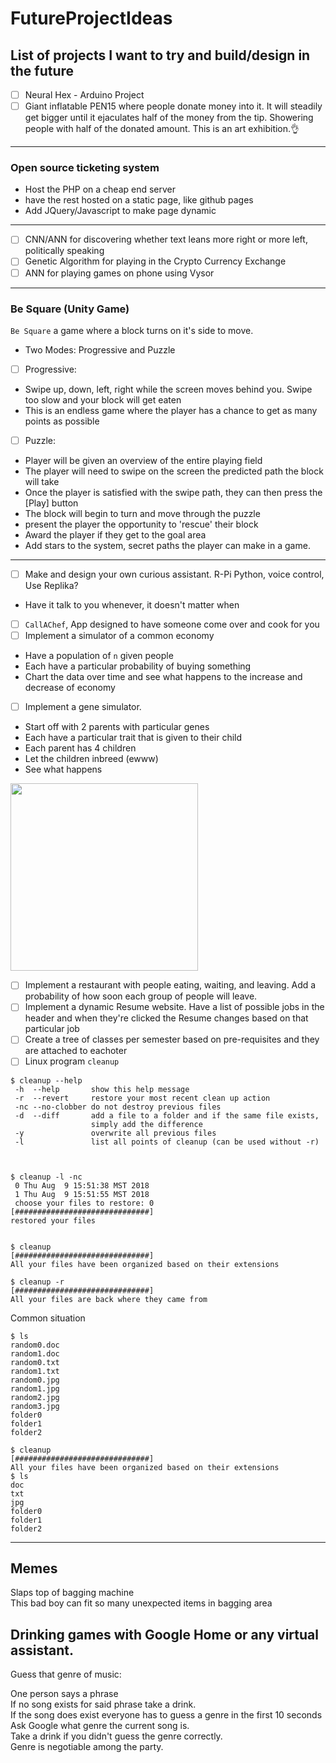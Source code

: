 # FutureProjectIdeas
## List of projects I want to try and build/design in the future

- [ ] Neural Hex - Arduino Project
- [ ] Giant inflatable PEN15 where people donate money into it. It will steadily get bigger until it ejaculates half of the money from the tip. Showering people with half of the donated amount. This is an art exhibition.👌

---

### Open source ticketing system
- Host the PHP on a cheap end server
- have the rest hosted on a static page, like github pages
- Add JQuery/Javascript to make page dynamic

---

- [ ] CNN/ANN for discovering whether text leans more right or more left, politically speaking
- [ ] Genetic Algorithm for playing in the Crypto Currency Exchange
- [ ] ANN for playing games on phone using Vysor

---

### Be Square (Unity Game)
`Be Square` a game where a block turns on it's side to move.
- Two Modes: Progressive and Puzzle
- [ ] Progressive:
- Swipe up, down, left, right while the screen moves behind you. Swipe too slow and your block will get eaten
- This is an endless game where the player has a chance to get as many points as possible

- [ ] Puzzle:
- Player will be given an overview of the entire playing field
- The player will need to swipe on the screen the predicted path the block will take
- Once the player is satisfied with the swipe path, they can then press the [Play] button
- The block will begin to turn and move through the puzzle
- present the player the opportunity to 'rescue' their block
- Award the player if they get to the goal area
- Add stars to the system, secret paths the player can make in a game.

---

- [ ] Make and design your own curious assistant. R-Pi Python, voice control, Use Replika?
- Have it talk to you whenever, it doesn't matter when
- [ ] `CallAChef`, App designed to have someone come over and cook for you
- [ ] Implement a simulator of a common economy
- Have a population of `n` given people
- Each have a particular probability of buying something
- Chart the data over time and see what happens to the increase and decrease of economy
- [ ] Implement a gene simulator. 
- Start off with 2 parents with particular genes
- Each have a particular trait that is given to their child
- Each parent has 4 children
- Let the children inbreed (ewww) 
- See what happens
<img src="https://i.imgur.com/XDaqs02.png" width=300>

- [ ] Implement a restaurant with people eating, waiting, and leaving. Add a probability of how soon each group of people will leave. 
- [ ] Implement a dynamic Resume website. Have a list of possible jobs in the header and when they're clicked the Resume changes based on that particular job
- [ ] Create a tree of classes per semester based on pre-requisites and they are attached to eachoter
- [ ] Linux program `cleanup`
```
$ cleanup --help
 -h  --help       show this help message
 -r  --revert     restore your most recent clean up action
 -nc --no-clobber do not destroy previous files
 -d  --diff       add a file to a folder and if the same file exists,
                  simply add the difference
 -y               overwrite all previous files
 -l               list all points of cleanup (can be used without -r)
 
 
 
$ cleanup -l -nc
 0 Thu Aug  9 15:51:38 MST 2018
 1 Thu Aug  9 15:51:55 MST 2018
 choose your files to restore: 0
[##############################]
restored your files


$ cleanup
[##############################]
All your files have been organized based on their extensions

$ cleanup -r
[##############################]
All your files are back where they came from
```
Common situation

```
$ ls
random0.doc
random1.doc
random0.txt
random1.txt
random0.jpg
random1.jpg
random2.jpg
random3.jpg
folder0
folder1
folder2

$ cleanup
[##############################]
All your files have been organized based on their extensions
$ ls
doc
txt
jpg
folder0
folder1
folder2
```

<hr>

## Memes

Slaps top of bagging machine\
This bad boy can fit so many unexpected items in bagging area

## Drinking games with Google Home or any virtual assistant.

Guess that genre of music: 

One person says a phrase\
If no song exists for said phrase take a drink.\
If the song does exist everyone has to guess a genre in the first 10 seconds\
Ask Google what genre the current song is.\
Take a drink if you didn't guess the genre correctly.\
Genre is negotiable among the party.
